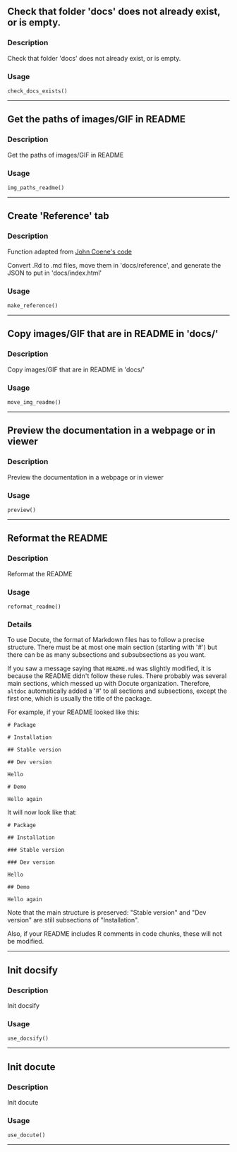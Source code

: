 
## Check that folder 'docs' does not already exist, or is empty.

### Description

Check that folder 'docs' does not already exist, or is empty.

### Usage

    check_docs_exists()


---

## Get the paths of images/GIF in README

### Description

Get the paths of images/GIF in README

### Usage

    img_paths_readme()


---

## Create 'Reference' tab

### Description

Function adapted from [John Coene's
code](https://github.com/devOpifex/leprechaun/blob/master/docs/docify.R)

Convert .Rd to .md files, move them in 'docs/reference', and generate
the JSON to put in 'docs/index.html'

### Usage

    make_reference()


---

## Copy images/GIF that are in README in 'docs/'

### Description

Copy images/GIF that are in README in 'docs/'

### Usage

    move_img_readme()


---

## Preview the documentation in a webpage or in viewer

### Description

Preview the documentation in a webpage or in viewer

### Usage

    preview()


---

## Reformat the README

### Description

Reformat the README

### Usage

    reformat_readme()

### Details

To use Docute, the format of Markdown files has to follow a precise
structure. There must be at most one main section (starting with '#')
but there can be as many subsections and subsubsections as you want.

If you saw a message saying that `README.md` was slightly modified, it
is because the README didn't follow these rules. There probably was
several main sections, which messed up with Docute organization.
Therefore, `altdoc` automatically added a '#' to all sections and
subsections, except the first one, which is usually the title of the
package.

For example, if your README looked like this:

    # Package

    # Installation

    ## Stable version

    ## Dev version

    Hello

    # Demo

    Hello again

It will now look like that:

    # Package

    ## Installation

    ### Stable version

    ### Dev version

    Hello

    ## Demo

    Hello again

Note that the main structure is preserved: "Stable version" and "Dev
version" are still subsections of "Installation".

Also, if your README includes R comments in code chunks, these will not
be modified.


---

## Init docsify

### Description

Init docsify

### Usage

    use_docsify()


---

## Init docute

### Description

Init docute

### Usage

    use_docute()


---
